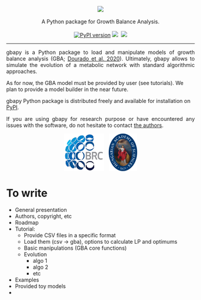 <p align="center">
  <img src="https://github.com/user-attachments/assets/d2342e1a-e4d4-49fb-a18b-e7e24c12bd06" width=300 />
</p>
<p align="center">
  A Python package for Growth Balance Analysis.
  <br/><br/>
  <a href="https://badge.fury.io/py/gbapy"><img src="https://badge.fury.io/py/gbapy.svg" alt="PyPI version" height="18"></a>
  <a href="https://github.com/charlesrocabert/gbapy/actions"><img src="https://github.com/charlesrocabert/gbapy/workflows/Upload Python Package/badge.svg" /></a>&nbsp;
  <a href="https://github.com/charlesrocabert/gbapy/LICENSE.html"><img src="https://img.shields.io/badge/License-GPLv3-blue.svg" /></a>
</p>

-----------------

<p align="justify">
gbapy is a Python package to load and manipulate models of growth balance analysis (GBA; <a href="https://doi.org/10.1038/s41467-020-14751-w" target="_blank">Dourado et al. 2020</a>). Ultimately, gbapy allows to simulate the evolution of a metabolic network with standard algorithmic approaches.

As for now, the GBA model must be provided by user (see tutorials). We plan to provide a model builder in the near future.

gbapy Python package is distributed freely and available for installation on <a href="https://pypi.org/" target="_blank">PyPI</a>.
</p>

<p align="justify">
If you are using gbapy for research purpose or have encountered any issues with the software, do not hesitate to contact <a href="mailto:charles[DOT]rocabert[AT]hhu[DOT]de">the authors</a>.
</p>

<p align="center">
<img src="https://github.com/charlesrocabert/MetEvolSim/raw/master/pic/BRC_logo.png" height="100px"></a>&nbsp;&nbsp;&nbsp;<img src="https://github.com/charlesrocabert/MetEvolSim/raw/master/pic/MTA_logo.png" height="100px"></a>
</p>

# To write
- General presentation
- Authors, copyright, etc
- Roadmap
- Tutorial:
  - Provide CSV files in a specific format
  - Load them (csv -> gba), options to calculate LP and optimums
  - Basic manipulations (GBA core functions)
  - Evolution
    - algo 1
    - algo 2
    - etc
- Examples
- Provided toy models
- 

